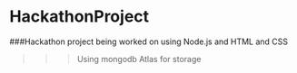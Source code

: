 # HackathonProject

###Hackathon project being worked on using Node.js and HTML and CSS
>>> Using mongodb Atlas for storage

